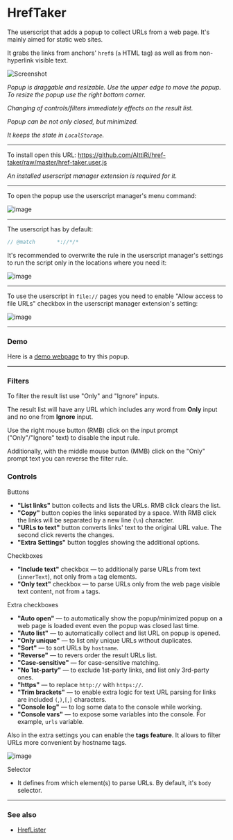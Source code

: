 # HrefTaker

The userscript that adds a popup to collect URLs from a web page. It's mainly aimed for static web sites.

It grabs the links from anchors' `href`s (`a` HTML tag) as well as from non-hyperlink visible text.

![Screenshot](https://user-images.githubusercontent.com/16310547/232351246-7ba1837b-9e0f-4dfe-a329-1341be9769e2.png)


_Popup is draggable and resizable. Use the upper edge to move the popup. To resize the popup use the right bottom corner._

_Changing of controls/filters immediately effects on the result list._

_Popup can be not only closed, but minimized._

_It keeps the state in `LocalStorage`._

---

To install open this URL: https://github.com/AlttiRi/href-taker/raw/master/href-taker.user.js

_An installed userscript manager extension is required for it._

---

To open the popup use the userscript manager's menu command:

![image](https://user-images.githubusercontent.com/16310547/222466876-7f023af9-3a75-4775-8235-28b4d64bb6e1.png)

---

The userscript has by default:

```js
// @match       *://*/*
```

It's recommended to overwrite the rule in the userscript manager's settings to run the script only in the locations where you need it:

![image](https://user-images.githubusercontent.com/16310547/222470203-28c52dba-af44-4546-8c8b-5f8d54dc4eac.png)

---

To use the userscript in `file://` pages you need to enable "Allow access to file URLs" checkbox in the userscript manager extension's setting:

![image](https://user-images.githubusercontent.com/16310547/222470882-c438de1a-5a1e-45fb-b272-d0c5a6579735.png)

---

### Demo

Here is a [demo webpage](https://alttiri.github.io/href-taker/demo) to try this popup.

---

### Filters

To filter the result list use "Only" and "Ignore" inputs.

The result list will have any URL which includes any word from **Only** input and no one from **Ignore** input.

Use the right mouse button (RMB) click on the input prompt ("Only"/"Ignore" text) to disable the input rule.

Additionally, with the middle mouse button (MMB) click on the "Only" prompt text you can reverse the filter rule.

### Controls

Buttons

- **"List links"** button collects and lists the URLs. RMB click clears the list.
- **"Copy"** button copies the links separated by a space. With RMB click the links will be separated by a new line (`\n`) character.
- **"URLs to text"** button converts links' text to the original URL value. The second click reverts the changes.
- **"Extra Settings"** button toggles showing the additional options.

Checkboxes

- **"Include text"** checkbox — to additionally parse URLs from text (`innerText`), not only from `a` tag elements.
- **"Only text"** checkbox — to parse URLs only from the web page visible text content, not from `a` tags.

Extra checkboxes

- **"Auto open"** — to automatically show the popup/minimized popup on a web page is loaded event even the popup was closed last time.
- **"Auto list"** — to automatically collect and list URL on popup is opened.
- **"Only unique"** — to list only unique URLs without duplicates.
- **"Sort"** — to sort URLs by `hostname`.
- **"Reverse"** — to revers order the result URLs list.
- **"Case-sensitive"** — for case-sensitive matching.
- **"No 1st-party"** — to exclude 1st-party links, and list only 3rd-party ones.
- **"https"** — to replace `http://` with `https://`.
- **"Trim brackets"** — to enable extra logic for text URL parsing for links are included `(`,`)`,`[`,`]` characters.
- **"Console log"** — to log some data to the console while working.
- **"Console vars"** — to expose some variables into the console. For example, `urls` variable.

Also in the extra settings you can enable the **tags feature**. It allows to filter URLs more convenient by hostname tags.

![image](https://user-images.githubusercontent.com/16310547/232351342-87a4236a-a858-469b-bd86-a7aafe3c6238.png)


Selector

- It defines from which element(s) to parse URLs. By default, it's `body` selector.

---

### See also
 - [HrefLister](https://github.com/AlttiRi/href-lister)
